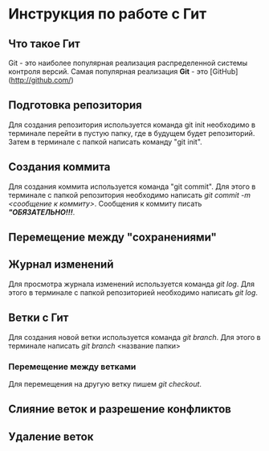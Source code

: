 # Инструкция по работе с Гит

## Что такое Гит
Git - это наиболее популярная реализация распределенной системы контроля версий. Самая популярная реализация **Git** - это [GitHub] (http://github.com/)

## Подготовка репозитория
Для создания репозитория используется команда git init необходимо в терминале перейти в пустую папку, где в будущем будет репозиторий. Затем в терминале с папкой написать команду "git init".

## Создания коммита
Для создания коммита используется команда "git commit". Для этого в терминале с папкой репозитория необходимо написать *git commit -m <сообщение к коммиту>*. Сообщения к коммиту писать ***"ОБЯЗАТЕЛЬНО!!!***. 

## Перемещение между "сохранениями"

## Журнал изменений
Для просмотра журнала изменений используется команда *git log*. Для этого в терминале с папкой репозиторией необходимо написать *git log*.
## Ветки с Гит
Для создания новой ветки используется команда *git branch*. Для этого в терминале написать *git branch* <название папки>

### Перемещение между ветками 
Для перемещения на другую ветку пишем *git checkout*. 
## Слияние веток и разрешение конфликтов

## Удаление веток 

